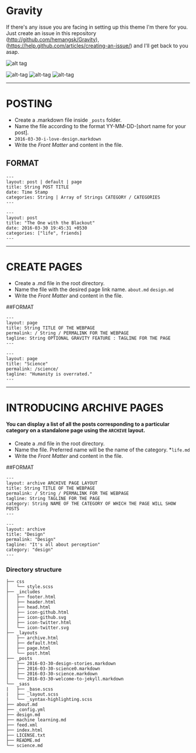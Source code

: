 # Gravity


If there's any issue you are facing in setting up this theme I'm there for you. Just create an issue in this repository (http://github.com/hemangsk/Gravity), (https://help.github.com/articles/creating-an-issue/) and I'll get back to you asap.

![alt tag](https://farm2.staticflickr.com/1593/25549169123_cfb392bfe9.jpg)

![alt-tag](https://farm8.staticflickr.com/7295/26900743846_10e9a0ba71_o.png)
![alt-tag](https://farm8.staticflickr.com/7675/26840339222_b078607576_o.png)
![alt-tag](https://farm2.staticflickr.com/1592/26151881165_3f351e5fd1.jpg)
___

# POSTING
- Create a .markdown file inside `_posts` folder.
- Name the file according to the format YY-MM-DD-[short name for your post].
- `2016-03-30-i-love-design.markdown`
- Write the _Front Matter_ and content in the file.

## FORMAT
```
---
layout: post | default | page
title: String POST TITLE
date: Time Stamp
categories: String | Array of Strings CATEGORY / CATEGORIES
---

---
layout: post
title: "The One with the Blackout"
date: 2016-03-30 19:45:31 +0530
categories: ["life", friends]
---
```
___

# CREATE PAGES
- Create a .md file in the root directory.
- Name the file with the desired page link name.
`about.md`
`design.md`
- Write the _Front Matter_ and content in the file.

##FORMAT
```
---
layout: page
title: String TITLE OF THE WEBPAGE
permalink: / String / PERMALINK FOR THE WEBPAGE
tagline: String OPTIONAL GRAVITY FEATURE : TAGLINE FOR THE PAGE
---

---
layout: page
title: "Science"
permalink: /science/
tagline: "Humanity is overrated."
---
```
___
# INTRODUCING ARCHIVE PAGES
#### You can display a list of all the posts corresponding to a particular category on a standalone page using the `ARCHIVE` layout.

- Create a .md file in the root directory.
- Name the file. Preferred name will be the name of the category.
	*`life.md`
- Write the _Front Matter_ and content in the file.

##FORMAT
```
---
layout: archive ARCHIVE PAGE LAYOUT
title: String TITLE OF THE WEBPAGE
permalink: / String / PERMALINK FOR THE WEBPAGE
tagline: String TAGLINE FOR THE PAGE
category: String NAME OF THE CATEGORY OF WHICH THE PAGE WILL SHOW POSTS
---

---
layout: archive
title: "Design"
permalink: "Design"
tagline: "It's all about perception"
category: "design"
---
```


### Directory structure
```
├── css
│   └── style.scss
├── _includes
│   ├── footer.html
│   ├── header.html
│   ├── head.html
│   ├── icon-github.html
│   ├── icon-github.svg
│   ├── icon-twitter.html
│   └── icon-twitter.svg
├── _layouts
│   ├── archive.html
│   ├── default.html
│   ├── page.html
│   └── post.html
├── _posts
│   ├── 2016-03-30-design-stories.markdown
│   ├── 2016-03-30-science0.markdown
│   ├── 2016-03-30-science.markdown
│   └── 2016-03-30-welcome-to-jekyll.markdown
└── _sass
|   ├── _base.scss
|   ├── _layout.scss
|   └── _syntax-highlighting.scss
├── about.md
├── _config.yml
├── design.md
├── machine learning.md
├── feed.xml
├── index.html
├── LICENSE.txt
├── README.md
└── science.md
```
